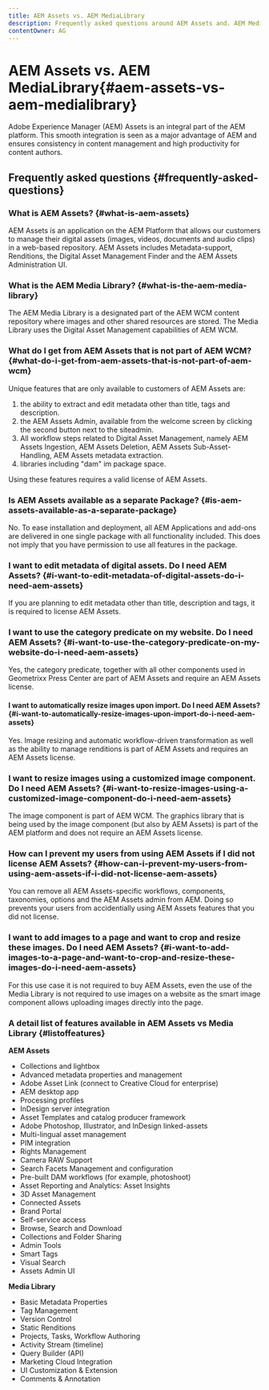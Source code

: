 ```yaml
---
title: AEM Assets vs. AEM MediaLibrary
description: Frequently asked questions around AEM Assets and. AEM Media Library, including differences between the two.
contentOwner: AG
---
```


# AEM Assets vs. AEM MediaLibrary{#aem-assets-vs-aem-medialibrary}

Adobe Experience Manager (AEM) Assets is an integral part of the AEM platform. This smooth integration is seen as a major advantage of AEM and ensures consistency in content management and high productivity for content authors.

## Frequently asked questions {#frequently-asked-questions}

### What is AEM Assets? {#what-is-aem-assets}

AEM Assets is an application on the AEM Platform that allows our customers to manage their digital assets (images, videos, documents and audio clips) in a web-based repository. AEM Assets includes Metadata-support, Renditions, the Digital Asset Management Finder and the AEM Assets Administration UI.

### What is the AEM Media Library? {#what-is-the-aem-media-library}

The AEM Media Library is a designated part of the AEM WCM content repository where images and other shared resources are stored. The Media Library uses the Digital Asset Management capabilities of AEM WCM.

### What do I get from AEM Assets that is not part of AEM WCM? {#what-do-i-get-from-aem-assets-that-is-not-part-of-aem-wcm}

Unique features that are only available to customers of AEM Assets are:

1. the ability to extract and edit metadata other than title, tags and description.
1. the AEM Assets Admin, available from the welcome screen by clicking the second button next to the siteadmin.
1. All workflow steps related to Digital Asset Management, namely AEM Assets Ingestion, AEM Assets Deletion, AEM Assets Sub-Asset-Handling, AEM Assets metadata extraction.
1. libraries including "dam" im package space.

Using these features requires a valid license of AEM Assets.

### Is AEM Assets available as a separate Package? {#is-aem-assets-available-as-a-separate-package}

No. To ease installation and deployment, all AEM Applications and add-ons are delivered in one single package with all functionality included. This does not imply that you have permission to use all features in the package.

### I want to edit metadata of digital assets. Do I need AEM Assets? {#i-want-to-edit-metadata-of-digital-assets-do-i-need-aem-assets}

If you are planning to edit metadata other than title, description and tags, it is required to license AEM Assets.

### I want to use the category predicate on my website. Do I need AEM Assets? {#i-want-to-use-the-category-predicate-on-my-website-do-i-need-aem-assets}

Yes, the category predicate, together with all other components used in Geometrixx Press Center are part of AEM Assets and require an AEM Assets license.

#### I want to automatically resize images upon import. Do I need AEM Assets? {#i-want-to-automatically-resize-images-upon-import-do-i-need-aem-assets}

Yes. Image resizing and automatic workflow-driven transformation as well as the ability to manage renditions is part of AEM Assets and requires an AEM Assets license.

### I want to resize images using a customized image component. Do I need AEM Assets? {#i-want-to-resize-images-using-a-customized-image-component-do-i-need-aem-assets}

The image component is part of AEM WCM. The graphics library that is being used by the image component (but also by AEM Assets) is part of the AEM platform and does not require an AEM Assets license.

### How can I prevent my users from using AEM Assets if I did not license AEM Assets? {#how-can-i-prevent-my-users-from-using-aem-assets-if-i-did-not-license-aem-assets}

You can remove all AEM Assets-specific workflows, components, taxonomies, options and the AEM Assets admin from AEM. Doing so prevents your users from accidentially using AEM Assets features that you did not license.

### I want to add images to a page and want to crop and resize these images. Do I need AEM Assets? {#i-want-to-add-images-to-a-page-and-want-to-crop-and-resize-these-images-do-i-need-aem-assets}

For this use case it is not required to buy AEM Assets, even the use of the Media Library is not required to use images on a website as the smart image component allows uploading images directly into the page.

### A detail list of features available in AEM Assets vs Media Library {#listoffeatures}

**AEM Assets**

* Collections and lightbox
* Advanced metadata properties and management
* Adobe Asset Link (connect to Creative Cloud for enterprise)
* AEM desktop app
* Processing profiles
* InDesign server integration
* Asset Templates and catalog producer framework
* Adobe Photoshop, Illustrator, and InDesign linked-assets
* Multi-lingual asset management
* PIM integration
* Rights Management
* Camera RAW Support
* Search Facets Management and configuration
* Pre-built DAM workflows (for example, photoshoot)
* Asset Reporting and Analytics: Asset Insights
* 3D Asset Management   
* Connected Assets
* Brand Portal
* Self-service access
* Browse, Search and Download
* Collections and Folder Sharing
* Admin Tools
* Smart Tags
* Visual Search
* Assets Admin UI

**Media Library**

* Basic Metadata Properties
* Tag Management
* Version Control
* Static Renditions
* Projects, Tasks, Workflow Authoring
* Activity Stream (timeline)
* Query Builder (API)
* Marketing Cloud Integration
* UI Customization & Extension
* Comments & Annotation